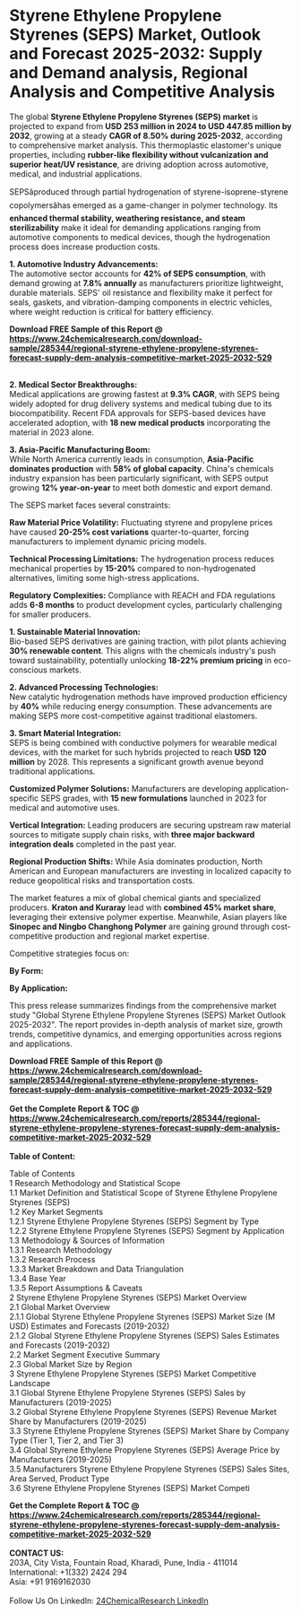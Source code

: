<h1>Styrene Ethylene Propylene Styrenes (SEPS) Market, Outlook and Forecast 2025-2032: Supply and Demand analysis, Regional Analysis and Competitive Analysis</h1><p>The global <strong>Styrene Ethylene Propylene Styrenes (SEPS) market</strong> is projected to expand from <strong>USD 253 million in 2024 to USD 447.85 million by 2032</strong>, growing at a steady <strong>CAGR of 8.50% during 2025-2032</strong>, according to comprehensive market analysis. This thermoplastic elastomer's unique properties, including <strong>rubber-like flexibility without vulcanization and superior heat/UV resistance</strong>, are driving adoption across automotive, medical, and industrial applications.</p><p>SEPSâproduced through partial hydrogenation of styrene-isoprene-styrene copolymersâhas emerged as a game-changer in polymer technology. Its <strong>enhanced thermal stability, weathering resistance, and steam sterilizability</strong> make it ideal for demanding applications ranging from automotive components to medical devices, though the hydrogenation process does increase production costs.</p><p><strong>1. Automotive Industry Advancements:</strong><br>
The automotive sector accounts for <strong>42% of SEPS consumption</strong>, with demand growing at <strong>7.8% annually</strong> as manufacturers prioritize lightweight, durable materials. SEPS' oil resistance and flexibility make it perfect for seals, gaskets, and vibration-damping components in electric vehicles, where weight reduction is critical for battery efficiency.</p><div><b>Download FREE Sample of this Report @ 
            <a href="https://www.24chemicalresearch.com/download-sample/285344/regional-styrene-ethylene-propylene-styrenes-forecast-supply-dem-analysis-competitive-market-2025-2032-529">
            https://www.24chemicalresearch.com/download-sample/285344/regional-styrene-ethylene-propylene-styrenes-forecast-supply-dem-analysis-competitive-market-2025-2032-529</a></b></div><br><p><strong>2. Medical Sector Breakthroughs:</strong><br>
Medical applications are growing fastest at <strong>9.3% CAGR</strong>, with SEPS being widely adopted for drug delivery systems and medical tubing due to its biocompatibility. Recent FDA approvals for SEPS-based devices have accelerated adoption, with <strong>18 new medical products</strong> incorporating the material in 2023 alone.</p><p><strong>3. Asia-Pacific Manufacturing Boom:</strong><br>
While North America currently leads in consumption, <strong>Asia-Pacific dominates production</strong> with <strong>58% of global capacity</strong>. China's chemicals industry expansion has been particularly significant, with SEPS output growing <strong>12% year-on-year</strong> to meet both domestic and export demand.</p><p>The SEPS market faces several constraints:</p><p><strong>Raw Material Price Volatility:</strong> Fluctuating styrene and propylene prices have caused <strong>20-25% cost variations</strong> quarter-to-quarter, forcing manufacturers to implement dynamic pricing models.</p><p><strong>Technical Processing Limitations:</strong> The hydrogenation process reduces mechanical properties by <strong>15-20%</strong> compared to non-hydrogenated alternatives, limiting some high-stress applications.</p><p><strong>Regulatory Complexities:</strong> Compliance with REACH and FDA regulations adds <strong>6-8 months</strong> to product development cycles, particularly challenging for smaller producers.</p><p><strong>1. Sustainable Material Innovation:</strong><br>
Bio-based SEPS derivatives are gaining traction, with pilot plants achieving <strong>30% renewable content</strong>. This aligns with the chemicals industry's push toward sustainability, potentially unlocking <strong>18-22% premium pricing</strong> in eco-conscious markets.</p><p><strong>2. Advanced Processing Technologies:</strong><br>
New catalytic hydrogenation methods have improved production efficiency by <strong>40%</strong> while reducing energy consumption. These advancements are making SEPS more cost-competitive against traditional elastomers.</p><p><strong>3. Smart Material Integration:</strong><br>
SEPS is being combined with conductive polymers for wearable medical devices, with the market for such hybrids projected to reach <strong>USD 120 million</strong> by 2028. This represents a significant growth avenue beyond traditional applications.</p><p><strong>Customized Polymer Solutions:</strong> Manufacturers are developing application-specific SEPS grades, with <strong>15 new formulations</strong> launched in 2023 for medical and automotive uses.</p><p><strong>Vertical Integration:</strong> Leading producers are securing upstream raw material sources to mitigate supply chain risks, with <strong>three major backward integration deals</strong> completed in the past year.</p><p><strong>Regional Production Shifts:</strong> While Asia dominates production, North American and European manufacturers are investing in localized capacity to reduce geopolitical risks and transportation costs.</p><p>The market features a mix of global chemical giants and specialized producers. <strong>Kraton and Kuraray</strong> lead with <strong>combined 45% market share</strong>, leveraging their extensive polymer expertise. Meanwhile, Asian players like <strong>Sinopec and Ningbo Changhong Polymer</strong> are gaining ground through cost-competitive production and regional market expertise.</p><p>Competitive strategies focus on:</p><p><strong>By Form:</strong></p><p><strong>By Application:</strong></p><p>This press release summarizes findings from the comprehensive market study "Global Styrene Ethylene Propylene Styrenes (SEPS) Market Outlook 2025-2032". The report provides in-depth analysis of market size, growth trends, competitive dynamics, and emerging opportunities across regions and applications.</p><div><b>Download FREE Sample of this Report @ 
            <a href="https://www.24chemicalresearch.com/download-sample/285344/regional-styrene-ethylene-propylene-styrenes-forecast-supply-dem-analysis-competitive-market-2025-2032-529">
            https://www.24chemicalresearch.com/download-sample/285344/regional-styrene-ethylene-propylene-styrenes-forecast-supply-dem-analysis-competitive-market-2025-2032-529</a></b></div><br><div><b>Get the Complete Report & TOC @ 
            <a href="https://www.24chemicalresearch.com/reports/285344/regional-styrene-ethylene-propylene-styrenes-forecast-supply-dem-analysis-competitive-market-2025-2032-529">
            https://www.24chemicalresearch.com/reports/285344/regional-styrene-ethylene-propylene-styrenes-forecast-supply-dem-analysis-competitive-market-2025-2032-529</a></b></div><br>
            <b>Table of Content:</b><p>Table of Contents<br />
1 Research Methodology and Statistical Scope<br />
1.1 Market Definition and Statistical Scope of Styrene Ethylene Propylene Styrenes (SEPS)<br />
1.2 Key Market Segments<br />
1.2.1 Styrene Ethylene Propylene Styrenes (SEPS) Segment by Type<br />
1.2.2 Styrene Ethylene Propylene Styrenes (SEPS) Segment by Application<br />
1.3 Methodology & Sources of Information<br />
1.3.1 Research Methodology<br />
1.3.2 Research Process<br />
1.3.3 Market Breakdown and Data Triangulation<br />
1.3.4 Base Year<br />
1.3.5 Report Assumptions & Caveats<br />
2 Styrene Ethylene Propylene Styrenes (SEPS) Market Overview<br />
2.1 Global Market Overview<br />
2.1.1 Global Styrene Ethylene Propylene Styrenes (SEPS) Market Size (M USD) Estimates and Forecasts (2019-2032)<br />
2.1.2 Global Styrene Ethylene Propylene Styrenes (SEPS) Sales Estimates and Forecasts (2019-2032)<br />
2.2 Market Segment Executive Summary<br />
2.3 Global Market Size by Region<br />
3 Styrene Ethylene Propylene Styrenes (SEPS) Market Competitive Landscape<br />
3.1 Global Styrene Ethylene Propylene Styrenes (SEPS) Sales by Manufacturers (2019-2025)<br />
3.2 Global Styrene Ethylene Propylene Styrenes (SEPS) Revenue Market Share by Manufacturers (2019-2025)<br />
3.3 Styrene Ethylene Propylene Styrenes (SEPS) Market Share by Company Type (Tier 1, Tier 2, and Tier 3)<br />
3.4 Global Styrene Ethylene Propylene Styrenes (SEPS) Average Price by Manufacturers (2019-2025)<br />
3.5 Manufacturers Styrene Ethylene Propylene Styrenes (SEPS) Sales Sites, Area Served, Product Type<br />
3.6 Styrene Ethylene Propylene Styrenes (SEPS) Market Competi</p><div><b>Get the Complete Report & TOC @ 
            <a href="https://www.24chemicalresearch.com/reports/285344/regional-styrene-ethylene-propylene-styrenes-forecast-supply-dem-analysis-competitive-market-2025-2032-529">
            https://www.24chemicalresearch.com/reports/285344/regional-styrene-ethylene-propylene-styrenes-forecast-supply-dem-analysis-competitive-market-2025-2032-529</a></b></div><br><b>CONTACT US:</b><br>
            203A, City Vista, Fountain Road, Kharadi, Pune, India - 411014<br>
            International: +1(332) 2424 294<br>
            Asia: +91 9169162030 <br><br>
            Follow Us On LinkedIn: <a href="https://www.linkedin.com/company/24chemicalresearch/">24ChemicalResearch LinkedIn</a>